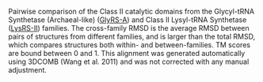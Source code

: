 Pairwise comparison of the Class II catalytic domains from the Glycyl-tRNA Synthetase (Archaeal-like) (<a href='/class2/gly1'>GlyRS-A</a>) and Class II Lysyl-tRNA Synthetase (<a href='/class2/lys'>LysRS-II</a>) families. 
	The cross-family RMSD is the average RMSD between pairs of structures from different families, and is
	 larger than the total RMSD, which compares structures both within- and between-families. TM scores are bound between 0 and 1. 
	 This alignment was generated automatically using 3DCOMB (Wang et al. 2011) and was not corrected with any manual adjustment.
